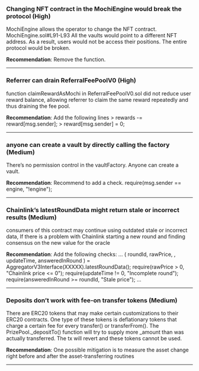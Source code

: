 ### Changing NFT contract in the MochiEngine would break the protocol (High)

MochiEngine allows the operator to change the NFT contract. MochiEngine.sol#L91-L93 All the vaults would point to a different NFT
address. As a result, users would not be access their positions. The entire protocol would be broken.

**Recommendation**: Remove the function.

---
### Referrer can drain ReferralFeePoolV0 (High)

function claimRewardAsMochi in ReferralFeePoolV0.sol did not reduce
user reward balance, allowing referrer to claim the same reward repeatedly and thus draining the fee pool.

**Recommendation**: Add the following lines > rewards -= reward[msg.sender]; > reward[msg.sender] = 0;

---
### anyone can create a vault by directly calling the factory (Medium)

There’s no permission control in the vaultFactory. Anyone can create a vault.

**Recommendation**: Recommend to add a check. require(msg.sender == engine, "!engine");

---
### Chainlink’s latestRoundData might return stale or incorrect results (Medium)

consumers of this contract may continue using outdated stale or incorrect data, If there is a problem with Chainlink starting a new
round and finding consensus on the new value for the oracle

**Recommendation**: Add the following checks:
...
( roundId, rawPrice, , updateTime, answeredInRound ) =
AggregatorV3Interface(XXXXX).latestRoundData();
require(rawPrice > 0, "Chainlink price <= 0");
require(updateTime != 0, "Incomplete round");
require(answeredInRound >= roundId, "Stale price");
...

---
### Deposits don’t work with fee-on transfer tokens (Medium)

There are ERC20 tokens that may make certain customizations to their
ERC20 contracts. One type of these tokens is deflationary tokens that charge a certain fee for every transfer() or transferFrom().
The PrizePool._depositTo() function will try to supply more _amount
than was actually transferred. The tx will revert and these tokens cannot be used.

**Recommendation**: One possible mitigation is to measure the asset change right before and after the asset-transferring routines

---
